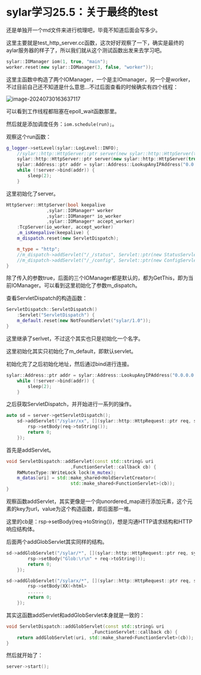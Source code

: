 # sylar学习25.5：关于最终的test

还是单独开一个md文件来进行梳理吧，毕竟不知道后面会写多少。

这里主要就是test_http_server.cc函数，这次好好观察了一下，确实是最终的aylar服务器的样子了，所以我们就从这个测试函数出发来去学习吧。

```c++
sylar::IOManager iom(1, true, "main");
worker.reset(new sylar::IOManager(3, false, "worker"));
```

这里主函数中构造了两个IOManager，一个是主IOmanager，另一个是worker，不过目前自己还不知道是什么意思...不过后面查看的时候确实有四个线程：

![image-20240730163637117](C:\Users\Linyuan\AppData\Roaming\Typora\typora-user-images\image-20240730163637117.png)

可以看到工作线程都阻塞在epoll_wait函数那里。

然后就是添加调度任务：`iom.schedule(run);`。

观察这个run函数：

```c++
g_logger->setLevel(sylar::LogLevel::INFO);
    //sylar::http::HttpServer::ptr server(new sylar::http::HttpServer(true, worker.get(), sylar::IOManager::GetThis()));
    sylar::http::HttpServer::ptr server(new sylar::http::HttpServer(true));
    sylar::Address::ptr addr = sylar::Address::LookupAnyIPAddress("0.0.0.0:8020");
    while (!server->bind(addr)) {
        sleep(2);
    }
```

这里初始化了server。

```c++
HttpServer::HttpServer(bool keepalive
               ,sylar::IOManager* worker
               ,sylar::IOManager* io_worker
               ,sylar::IOManager* accept_worker)
    :TcpServer(io_worker, accept_worker)
    ,m_isKeepalive(keepalive) {
    m_dispatch.reset(new ServletDispatch);

    m_type = "http";
    //m_dispatch->addServlet("/_/status", Servlet::ptr(new StatusServlet));
    //m_dispatch->addServlet("/_/config", Servlet::ptr(new ConfigServlet));
}
```

除了传入的参数true，后面的三个IOManager都是默认的，都为GetThis，即为当前IOManager。可以看到这里初始化了参数m_dispatch。

查看ServletDispatch的构造函数：

```c++
ServletDispatch::ServletDispatch()
    :Servlet("ServletDispatch") {
    m_default.reset(new NotFoundServlet("sylar/1.0"));
}
```

这里继承了serlvet，不过这个其实也只是初始化一个名字。

这里初始化其实只初始化了m_default，即默认servlet。

初始化完了之后初始化地址，然后通过bind进行连接。

```c++
sylar::Address::ptr addr = sylar::Address::LookupAnyIPAddress("0.0.0.0:8020");
    while (!server->bind(addr)) {
        sleep(2);
    }
```

之后获取ServletDispatch，并开始进行一系列的操作。

```c++
auto sd = server->getServletDispatch();
    sd->addServlet("/sylar/xx", [](sylar::http::HttpRequest::ptr req, sylar::http::HttpResponse::ptr rsp, sylar::http::HttpSession::ptr session) {
        rsp->setBody(req->toString());
        return 0;
    });
```

首先是addServlet。

```c++
void ServletDispatch::addServlet(const std::string& uri
                        ,FunctionServlet::callback cb) {
    RWMutexType::WriteLock lock(m_mutex);
    m_datas[uri] = std::make_shared<HoldServletCreator>(
                        std::make_shared<FunctionServlet>(cb));
}
```

观察函数addServlet，其实更像是一个向unordered_map进行添加元素，这个元素的key为url，value为这个构造函数，即后面那一堆。

这里的cb是：rsp->setBody(req->toString())，想是沟通HTTP请求结构和HTTP响应结构体。

后面两个addGlobServlet其实同样的结构。

```c++
sd->addGlobServlet("/sylar/*", [](sylar::http::HttpRequest::ptr req, sylar::http::HttpResponse::ptr rsp, sylar::http::HttpSession::ptr session) {
        rsp->setBody("Glob:\r\n" + req->toString());
        return 0;
    });
```

```C++
sd->addGlobServlet("/sylarx/*", [](sylar::http::HttpRequest::ptr req, sylar::http::HttpResponse::ptr rsp, sylar::http::HttpSession::ptr session) {
        rsp->setBody(XX(<html>
        ......
        return 0;
    });
```

其实这函数addServlet和addGlobServlet本身就是一致的：

```c++
void ServletDispatch::addGlobServlet(const std::string& uri
                                ,FunctionServlet::callback cb) {
    return addGlobServlet(uri, std::make_shared<FunctionServlet>(cb));
}
```

然后就开始了：

```C++
server->start();
```



